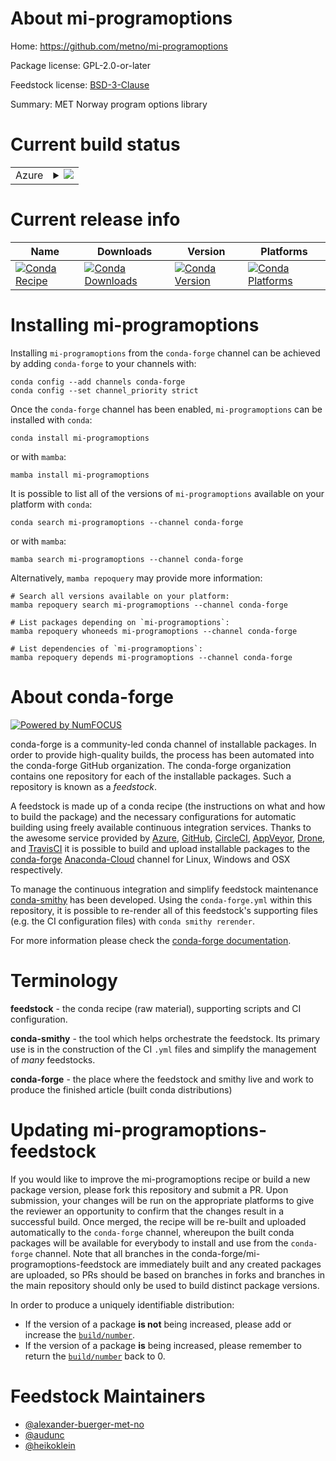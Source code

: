 About mi-programoptions
=======================

Home: https://github.com/metno/mi-programoptions

Package license: GPL-2.0-or-later

Feedstock license: [BSD-3-Clause](https://github.com/conda-forge/mi-programoptions-feedstock/blob/main/LICENSE.txt)

Summary: MET Norway program options library

Current build status
====================


<table>
    
  <tr>
    <td>Azure</td>
    <td>
      <details>
        <summary>
          <a href="https://dev.azure.com/conda-forge/feedstock-builds/_build/latest?definitionId=12372&branchName=main">
            <img src="https://dev.azure.com/conda-forge/feedstock-builds/_apis/build/status/mi-programoptions-feedstock?branchName=main">
          </a>
        </summary>
        <table>
          <thead><tr><th>Variant</th><th>Status</th></tr></thead>
          <tbody><tr>
              <td>linux_64</td>
              <td>
                <a href="https://dev.azure.com/conda-forge/feedstock-builds/_build/latest?definitionId=12372&branchName=main">
                  <img src="https://dev.azure.com/conda-forge/feedstock-builds/_apis/build/status/mi-programoptions-feedstock?branchName=main&jobName=linux&configuration=linux_64_" alt="variant">
                </a>
              </td>
            </tr>
          </tbody>
        </table>
      </details>
    </td>
  </tr>
</table>

Current release info
====================

| Name | Downloads | Version | Platforms |
| --- | --- | --- | --- |
| [![Conda Recipe](https://img.shields.io/badge/recipe-mi--programoptions-green.svg)](https://anaconda.org/conda-forge/mi-programoptions) | [![Conda Downloads](https://img.shields.io/conda/dn/conda-forge/mi-programoptions.svg)](https://anaconda.org/conda-forge/mi-programoptions) | [![Conda Version](https://img.shields.io/conda/vn/conda-forge/mi-programoptions.svg)](https://anaconda.org/conda-forge/mi-programoptions) | [![Conda Platforms](https://img.shields.io/conda/pn/conda-forge/mi-programoptions.svg)](https://anaconda.org/conda-forge/mi-programoptions) |

Installing mi-programoptions
============================

Installing `mi-programoptions` from the `conda-forge` channel can be achieved by adding `conda-forge` to your channels with:

```
conda config --add channels conda-forge
conda config --set channel_priority strict
```

Once the `conda-forge` channel has been enabled, `mi-programoptions` can be installed with `conda`:

```
conda install mi-programoptions
```

or with `mamba`:

```
mamba install mi-programoptions
```

It is possible to list all of the versions of `mi-programoptions` available on your platform with `conda`:

```
conda search mi-programoptions --channel conda-forge
```

or with `mamba`:

```
mamba search mi-programoptions --channel conda-forge
```

Alternatively, `mamba repoquery` may provide more information:

```
# Search all versions available on your platform:
mamba repoquery search mi-programoptions --channel conda-forge

# List packages depending on `mi-programoptions`:
mamba repoquery whoneeds mi-programoptions --channel conda-forge

# List dependencies of `mi-programoptions`:
mamba repoquery depends mi-programoptions --channel conda-forge
```


About conda-forge
=================

[![Powered by
NumFOCUS](https://img.shields.io/badge/powered%20by-NumFOCUS-orange.svg?style=flat&colorA=E1523D&colorB=007D8A)](https://numfocus.org)

conda-forge is a community-led conda channel of installable packages.
In order to provide high-quality builds, the process has been automated into the
conda-forge GitHub organization. The conda-forge organization contains one repository
for each of the installable packages. Such a repository is known as a *feedstock*.

A feedstock is made up of a conda recipe (the instructions on what and how to build
the package) and the necessary configurations for automatic building using freely
available continuous integration services. Thanks to the awesome service provided by
[Azure](https://azure.microsoft.com/en-us/services/devops/), [GitHub](https://github.com/),
[CircleCI](https://circleci.com/), [AppVeyor](https://www.appveyor.com/),
[Drone](https://cloud.drone.io/welcome), and [TravisCI](https://travis-ci.com/)
it is possible to build and upload installable packages to the
[conda-forge](https://anaconda.org/conda-forge) [Anaconda-Cloud](https://anaconda.org/)
channel for Linux, Windows and OSX respectively.

To manage the continuous integration and simplify feedstock maintenance
[conda-smithy](https://github.com/conda-forge/conda-smithy) has been developed.
Using the ``conda-forge.yml`` within this repository, it is possible to re-render all of
this feedstock's supporting files (e.g. the CI configuration files) with ``conda smithy rerender``.

For more information please check the [conda-forge documentation](https://conda-forge.org/docs/).

Terminology
===========

**feedstock** - the conda recipe (raw material), supporting scripts and CI configuration.

**conda-smithy** - the tool which helps orchestrate the feedstock.
                   Its primary use is in the construction of the CI ``.yml`` files
                   and simplify the management of *many* feedstocks.

**conda-forge** - the place where the feedstock and smithy live and work to
                  produce the finished article (built conda distributions)


Updating mi-programoptions-feedstock
====================================

If you would like to improve the mi-programoptions recipe or build a new
package version, please fork this repository and submit a PR. Upon submission,
your changes will be run on the appropriate platforms to give the reviewer an
opportunity to confirm that the changes result in a successful build. Once
merged, the recipe will be re-built and uploaded automatically to the
`conda-forge` channel, whereupon the built conda packages will be available for
everybody to install and use from the `conda-forge` channel.
Note that all branches in the conda-forge/mi-programoptions-feedstock are
immediately built and any created packages are uploaded, so PRs should be based
on branches in forks and branches in the main repository should only be used to
build distinct package versions.

In order to produce a uniquely identifiable distribution:
 * If the version of a package **is not** being increased, please add or increase
   the [``build/number``](https://docs.conda.io/projects/conda-build/en/latest/resources/define-metadata.html#build-number-and-string).
 * If the version of a package **is** being increased, please remember to return
   the [``build/number``](https://docs.conda.io/projects/conda-build/en/latest/resources/define-metadata.html#build-number-and-string)
   back to 0.

Feedstock Maintainers
=====================

* [@alexander-buerger-met-no](https://github.com/alexander-buerger-met-no/)
* [@audunc](https://github.com/audunc/)
* [@heikoklein](https://github.com/heikoklein/)

